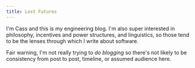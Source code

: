 ```yaml
---
title: Lost Futures
---
```


I'm Cass and this is my engineering blog. I'm also super interested in philosophy, incentives and power structures, and linguistics, so those tend to be the lenses through which I write about software.

Fair warning, I'm not really trying to _do blogging_ so there's not likely to be consistency from post to post, timeline, or assumed audience here.
